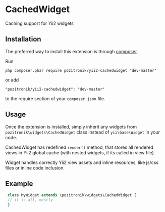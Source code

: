 CachedWidget
============
Caching support for Yii2 widgets

Installation
------------

The preferred way to install this extension is through [composer](http://getcomposer.org/download/).

Run

```
php composer.phar require pozitronik/yii2-cachedwidget "dev-master"
```

or add

```
"pozitronik/yii2-cachedwidget": "dev-master"
```

to the require section of your `composer.json` file.


Usage
-----

Once the extension is installed, simply inherit any widgets from `pozitronik\widgets\CachedWidget` class instead of `yii\base\Widget` in your code.

CachedWidget has redefined `render()` method, that stores all rendered views in Yii2 global cache (with nested widgets, if its called in view file).

Widget handles correctly Yii2 view assets and inline resources, like js/css files or inline code inclusion.


Example
-------

```php
 class MyWidget extends \pozitronik\widgets\CachedWidget {
 // it is all, mostly
 }
 ```
